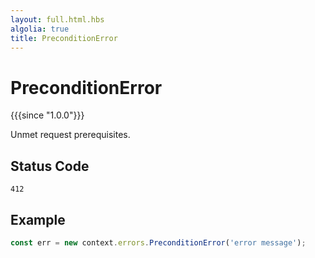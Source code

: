 ```yaml
---
layout: full.html.hbs
algolia: true
title: PreconditionError
---
```



# PreconditionError

{{{since "1.0.0"}}}

Unmet request prerequisites.

## Status Code

`412`

## Example

```js
const err = new context.errors.PreconditionError('error message');
```
